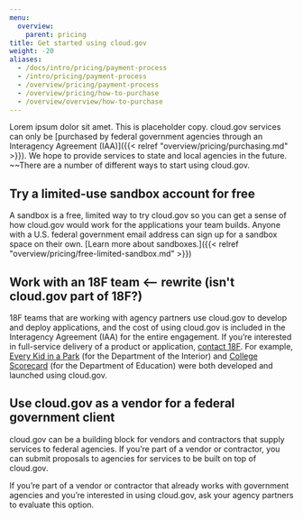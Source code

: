 ```yaml
---
menu:
  overview:
    parent: pricing
title: Get started using cloud.gov
weight: -20
aliases:
  - /docs/intro/pricing/payment-process
  - /intro/pricing/payment-process
  - /overview/pricing/payment-process
  - /overview/pricing/how-to-purchase
  - /overview/overview/how-to-purchase
---
```


Lorem ipsum dolor sit amet. This is placeholder copy. cloud.gov services can only be [purchased by federal government agencies through an Interagency Agreement (IAA)]({{< relref "overview/pricing/purchasing.md" >}}). We hope to provide services to state and local agencies in the future. ~~There are a number of different ways to start using cloud.gov.


## Try a limited-use sandbox account for free

A sandbox is a free, limited way to try cloud.gov so you can get a sense of how cloud.gov would work for the applications your team builds. Anyone with a U.S. federal government email address can sign up for a sandbox space on their own. [Learn more about sandboxes.]({{< relref "overview/pricing/free-limited-sandbox.md" >}})

## Work with an 18F team <— rewrite (isn't cloud.gov part of 18F?)

18F teams that are working with agency partners use cloud.gov to develop and deploy applications, and the cost of using cloud.gov is included in the Interagency Agreement (IAA) for the entire engagement. If you’re interested in full-service delivery of a product or application, [contact 18F](https://18f.gsa.gov/contact/). For example, [Every Kid in a Park](https://everykidinapark.gov/) (for the Department of the Interior) and [College Scorecard](https://collegescorecard.ed.gov/) (for the Department of Education) were both developed and launched using cloud.gov.

## Use cloud.gov as a vendor for a federal government client

cloud.gov can be a building block for vendors and contractors that supply services to federal agencies. If you’re part of a vendor or contractor, you can submit proposals to agencies for services to be built on top of cloud.gov.

If you’re part of a vendor or contractor that already works with government agencies and you’re interested in using cloud.gov, ask your agency partners to evaluate this option.
